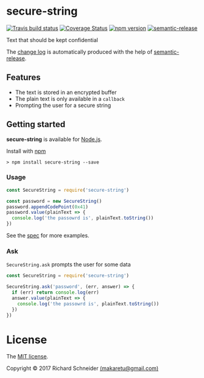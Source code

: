 # secure-string

[![Travis build status](https://travis-ci.org/richardschneider/secure-string.svg)](https://travis-ci.org/richardschneider/secure-string)
[![Coverage Status](https://coveralls.io/repos/github/richardschneider/secure-string/badge.svg?branch=master)](https://coveralls.io/github/richardschneider/secure-string?branch=master)
[![npm version](https://badge.fury.io/js/secure-string.svg)](https://badge.fury.io/js/secure-string) 
[![semantic-release](https://img.shields.io/badge/%20%20%F0%9F%93%A6%F0%9F%9A%80-semantic--release-e10079.svg)](https://github.com/richardschneider/secure-string/releases)

Text that should be kept confidential

The [change log](https://github.com/richardschneider/secure-string/releases) is automatically produced with
the help of [semantic-release](https://github.com/semantic-release/semantic-release).

## Features

- The text is stored in an encrypted buffer
- The plain text is only available in a `callback`
- Prompting the user for a secure string

## Getting started

**secure-string** is available for [Node.js](https://nodejs.org).

Install with [npm](http://blog.npmjs.org/post/85484771375/how-to-install-npm)

    > npm install secure-string --save

### Usage

```js
const SecureString = require('secure-string')

const password = new SecureString()
password.appendCodePoint(0x41)
password.value(plainText => {
  console.log('the passowrd is', plainText.toString())
})
```

See the [spec](./test/secure-string.spec.js) for more examples.

### Ask

`SecureString.ask` prompts the user for some data

```js
const SecureString = require('secure-string')

SecureString.ask('password', (err, answer) => {
  if (err) return console.log(err)
  answer.value(plainText => {
    console.log('the passowrd is', plainText.toString())
  })
})
```

# License
The [MIT license](./LICENSE).

Copyright © 2017 Richard Schneider [(makaretu@gmail.com)](mailto:makaretu@gmail.com?subject=secure-string)
